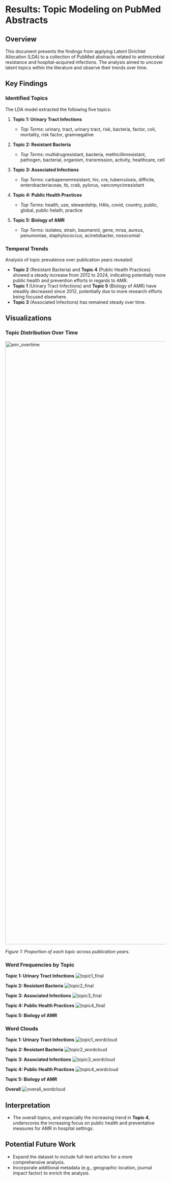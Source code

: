 # Results: Topic Modeling on PubMed Abstracts

## Overview

This document presents the findings from applying Latent Dirichlet Allocation (LDA) to a collection of PubMed abstracts related to antimicrobial resistance and hospital-acquired infections. The analysis aimed to uncover latent topics within the literature and observe their trends over time.

## Key Findings

### Identified Topics

The LDA model extracted the following five topics:

1. **Topic 1: Urinary Tract Infections**
   - *Top Terms*: urinary, tract, urinary tract, risk, bacteria, factor, coli, mortality, risk factor, gramnegative

2. **Topic 2: Resistant Bacteria**
   - *Top Terms*: multidrugresistant, bacteria, methicillinresistant, pathogen, bacterial, organism, transmission, activity, healthcare, cell

3. **Topic 3: Associated Infections**
   - *Top Terms*: carbapenemresistant, hiv, cre, tuberculosis, difficile, enterobacteriaceae, tb, crab, pylorus, vancomycinresistant

4. **Topic 4: Public Health Practices**
   - *Top Terms*: health, use, stewardship, HAIs, covid, country, public, global, public helath, practice

5. **Topic 5: Biology of AMR**
   - *Top Terms*: isolates, strain, baumannii, gene, mrsa, aureus, penumoniae, staphylococcus, acinetobacter, nosocomial

### Temporal Trends

Analysis of topic prevalence over publication years revealed:

- **Topic 2** (Resistant Bacteria) and **Topic 4** (Public Health Practices) showed a steady increase from 2012 to 2024, indicating potentially more public health and prevention efforts in regards to AMR.
- **Topic 1** (Urinary Tract Infections) and **Topic 5** (Biology of AMR) have steadily decreased since 2012, potentially due to more research efforts being focused elsewhere.
- **Topic 3** (Associated Infections) has remained steady over time.

## Visualizations

### Topic Distribution Over Time

<img width="1890" alt="amr_overtime" src="https://github.com/user-attachments/assets/ef2d12ef-c0a4-4372-9112-b6289e5376f7" />

*Figure 1: Proportion of each topic across publication years.*

### Word Frequencies by Topic

**Topic 1: Urinary Tract Infections**
![topic1_final](https://github.com/user-attachments/assets/9232c68e-9aeb-4018-ad9d-e67f53e6ee2b)

**Topic 2: Resistant Bacteria**
![topic2_final](https://github.com/user-attachments/assets/5d09ef78-35ec-46f3-b9f4-dc1a8d24571c)

**Topic 3: Associated Infections**
![topic3_final](https://github.com/user-attachments/assets/7ca9a7bb-b5f8-46d6-998f-65be52742670)

**Topic 4: Public Health Practices**
![topic4_final](https://github.com/user-attachments/assets/f690e682-9a98-4500-9001-455522df34b0)

**Topic 5: Biology of AMR**

### Word Clouds

**Topic 1: Urinary Tract Infections**
![topic1_wordcloud](https://github.com/user-attachments/assets/29b5cbbc-e17f-472c-8894-69fd754ee54f)

**Topic 2: Resistant Bacteria**
![topic2_wordcloud](https://github.com/user-attachments/assets/cefbbdea-a145-4b83-b886-76c765070c04)

**Topic 3: Associated Infections**
![topic3_wordcloud](https://github.com/user-attachments/assets/e4cae91e-df33-4f89-9766-980a8f6c4553)

**Topic 4: Public Health Practices**
![topic4_wordcloud](https://github.com/user-attachments/assets/63f0f604-ce0a-470d-a8c9-d7b416162f6a)

**Topic 5: Biology of AMR**

**Overall**
![overall_wordcloud](https://github.com/user-attachments/assets/acd02cbb-8d88-42d2-a1a8-deef9738b647)

## Interpretation

- The overall topics, and especially the increasing trend in **Topic 4**, underscores the increasing focus on public health and preventative measures for AMR in hospital settings.

## Potential Future Work

- Expand the dataset to include full-text articles for a more comprehensive analysis.
- Incorporate additional metadata (e.g., geographic location, journal impact factor) to enrich the analysis.

